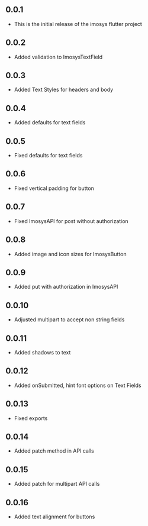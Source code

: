 ## 0.0.1

* This is the initial release of the imosys flutter project

## 0.0.2

* Added validation to ImosysTextField

## 0.0.3

* Added Text Styles for headers and body

## 0.0.4

* Added defaults for text fields

## 0.0.5

* Fixed defaults for text fields

## 0.0.6

* Fixed vertical padding for button

## 0.0.7

* Fixed ImosysAPI for post without authorization

## 0.0.8

* Added image and icon sizes for ImosysButton

## 0.0.9

* Added put with authorization in ImosysAPI

## 0.0.10

* Adjusted multipart to accept non string fields

## 0.0.11

* Added shadows to text

## 0.0.12

* Added onSubmitted, hint font options on Text Fields

## 0.0.13

* Fixed exports

## 0.0.14

* Added patch method in API calls

## 0.0.15

* Added patch for multipart API calls

## 0.0.16

* Added text alignment for buttons
